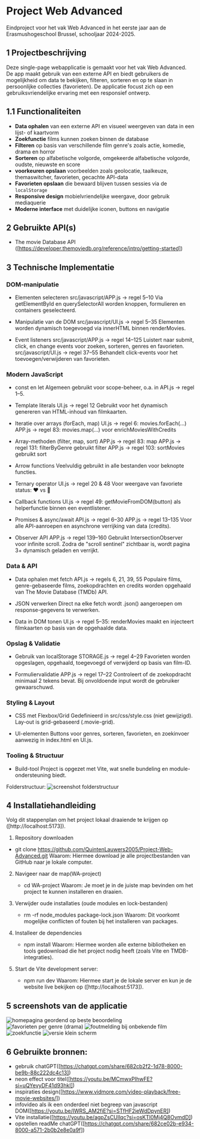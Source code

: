 # Project Web Advanced
Eindproject voor het vak Web Advanced in het eerste jaar aan de Erasmushogeschool Brussel, schooljaar 2024-2025.

## 1 Projectbeschrijving

Deze single-page webapplicatie is gemaakt voor het vak Web Advanced. De app maakt gebruik van een externe API en biedt gebruikers de mogelijkheid om data te bekijken, filteren, sorteren en op te slaan in persoonlijke collecties (favorieten). De applicatie focust zich op een gebruiksvriendelijke ervaring met een responsief ontwerp.

## 1.1 Functionaliteiten

- **Data ophalen** van een externe API en visueel weergeven van data in een lijst- of kaartvorm
- **Zoekfunctie** films kunnen zoeken binnen de database
- **Filteren** op basis van verschillende film genre's zoals actie, komedie, drama en horror
- **Sorteren** op alfabetische volgorde, omgekeerde alfabetische volgorde, oudste, nieuwste en score
- **voorkeuren opslaan** voorbeelden zoals geolocatie, taalkeuze, themaswitcher, favorieten, gecachte API-data
- **Favorieten opslaan** die bewaard blijven tussen sessies via de `localStorage`
- **Responsive design** mobielvriendelijke weergave, door gebruik mediaquerie
- **Moderne interface** met duidelijke iconen, buttons en navigatie

## 2 Gebruikte API(s)

- The movie Database API ([https://developer.themoviedb.org/reference/intro/getting-started])

## 3 Technische Implementatie

### DOM-manipulatie
- Elementen selecteren
    src/javascript/APP.js → regel 5–10
    Via getElementById en querySelectorAll worden knoppen, formulieren en containers geselecteerd.

- Manipulatie van de DOM
    src/javascript/UI.js → regel 5–35
    Elementen worden dynamisch toegevoegd via innerHTML binnen renderMovies.

- Event listeners
    src/javascript/APP.js → regel 14–125
    Luistert naar submit, click, en change events voor zoeken, sorteren, genres en favorieten.
    src/javascript/UI.js → regel 37–55
    Behandelt click-events voor het toevoegen/verwijderen van favorieten.

### Modern JavaScript
- const en let
    Algemeen gebruikt voor scope-beheer, o.a. in API.js → regel 1–5.

- Template literals
    UI.js → regel 12
    Gebruikt voor het dynamisch genereren van HTML-inhoud van filmkaarten.

- Iteratie over arrays (forEach, map)
    UI.js → regel 6: movies.forEach(...)
    APP.js → regel 83: movies.map(...) voor enrichMoviesWithCredits

- Array-methoden (filter, map, sort)
    APP.js → regel 83: map
    APP.js → regel 131: filterByGenre gebruikt filter
    APP.js → regel 103: sortMovies gebruikt sort

- Arrow functions
    Veelvuldig gebruikt in alle bestanden voor beknopte functies.

- Ternary operator
    UI.js → regel 20 & 48
    Voor weergave van favoriete status: ❤️ vs 🤍

- Callback functions
    UI.js → regel 49: getMovieFromDOM(button) als helperfunctie binnen een eventlistener.

- Promises & async/await
    API.js → regel 6–30
    APP.js → regel 13–135
    Voor alle API-aanroepen en asynchrone verrijking van data (credits).

- Observer API
    APP.js → regel 139–160
    Gebruikt IntersectionObserver voor infinite scroll. Zodra de "scroll sentinel" zichtbaar is, wordt pagina 3+ dynamisch geladen en verrijkt.

### Data & API
- Data ophalen met fetch
    API.js → regels 6, 21, 39, 55
    Populaire films, genre-gebaseerde films, zoekopdrachten en credits worden opgehaald van The Movie Database (TMDb) API.

- JSON verwerken
    Direct na elke fetch wordt .json() aangeroepen om response-gegevens te verwerken.

- Data in DOM tonen
    UI.js → regel 5–35: renderMovies maakt en injecteert filmkaarten op basis van de opgehaalde data.

### Opslag & Validatie
- Gebruik van localStorage
    STORAGE.js → regel 4–29
    Favorieten worden opgeslagen, opgehaald, toegevoegd of verwijderd op basis van film-ID.

- Formuliervalidatie
    APP.js → regel 17–22
    Controleert of de zoekopdracht minimaal 2 tekens bevat. Bij onvoldoende input wordt de gebruiker gewaarschuwd.

### Styling & Layout
- CSS met Flexbox/Grid
    Gedefinieerd in src/css/style.css (niet gewijzigd). Lay-out is grid-gebaseerd (.movie-grid).

- UI-elementen
    Buttons voor genres, sorteren, favorieten, en zoekinvoer aanwezig in index.html en UI.js.

### Tooling & Structuur
- Build-tool
    Project is opgezet met Vite, wat snelle bundeling en module-ondersteuning biedt.

Folderstructuur:
![screenshot folderstructuur](screenshots/image.png)

## 4 Installatiehandleiding
Volg dit stappenplan om het project lokaal draaiende te krijgen op ([http://localhost:5173]).

1. Repository downloaden
- git clone https://github.com/QuintenLauwers2005/Project-Web-Advanced.git
   Waarom: Hiermee download je alle projectbestanden van GitHub naar je lokale computer.

2. Navigeer naar de map(WA-project)
    - cd WA-project
   Waarom: Je moet je in de juiste map bevinden om het project te kunnen installeren en draaien.

3. Verwijder oude installaties (oude modules en lock-bestanden)
    - rm -rf node_modules package-lock.json
   Waarom: Dit voorkomt mogelijke conflicten of fouten bij het installeren van packages.

4. Installeer de dependencies
    - npm install
   Waarom: Hiermee worden alle externe bibliotheken en tools gedownload die het project nodig heeft (zoals Vite en TMDB-integraties).

5. Start de Vite development server:
    - npm run dev
   Waarom: Hiermee start je de lokale server en kun je de website live bekijken op ([http://localhost:5173]).

## 5 screenshots van de applicatie
![homepagina geordend op beste beoordeling](screenshots/image-1.png)
![favorieten per genre (drama)](screenshots/image-2.png)
![foutmelding bij onbekende film](screenshots/image-3.png)
![zoekfunctie](screenshots/image-4.png)
![versie klein scherm](screenshots/image-5.png)

## 6 Gebruikte bronnen:
- gebruik chatGPT([https://chatgpt.com/share/682cb2f2-1d78-8000-be9b-88c222dc4c13])
- neon effect voor titel([https://youtu.be/MCmwxPIhwFE?si=uQYevyDF41d93hkI])
- inspiraties design([https://www.vidmore.com/video-playback/free-movie-websites/])
- infovideo als ik een onderdeel niet begreep van javascript DOM([https://youtu.be/IWRS_AM2fiE?si=STfHF2ieWdDpynER])
- Vite installatie([https://youtu.be/agpZsCUllqc?si=osKTl0Mj4Q8OvmdD])
- opstellen readMe chatGPT([https://chatgpt.com/share/682ce02b-e934-8000-a571-2b0b2e8e0a9f])